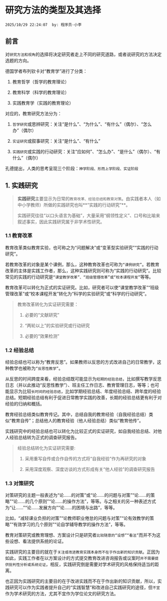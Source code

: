 # 研究方法的类型及其选择
`2025/10/29 22:24:07  by: 程序员·小李`

## 前言

对`研究方法和视角`的选择将决定研究者走上不同的研究道路，或者说研究的方法决定选题的方向。

德国学者布列钦卡对“教育学”进行了分类：

1. 教育哲学（哲学的教育理论）

2. 教育科学（科学的教育理论）

3. 实践教育学（实践的教育理论）


对应的，教育研究方法分为：

1. `哲学研究`或思辨研究：关注“是什么”、“为什么”、“有什么”（偶尔）、“怎么办”（偶尔）

2. `实证研究`或叙事研究：关注“是什么”、“有什么”

3. `实践研究`或实践的行动研究：关注“应如何”、“怎么办”、“是什么”（偶尔）、“有什么”（偶尔）


孔德提出，人类的思考呈现三个阶段：`神学阶段、形而上学阶段、实证阶段`


## 1. 实践研究

> **实践研究**主要显示为日常的`教育改革、经验总结和教育对策`。由实践者本人（如中小学教师）所做的实践研究也叫**“实践的行动研究”**。
> 
> 实践研究往往“以口头语言为基础”，大量采用“纲领性定义”、口号和比喻来叙述事实，因此实践研究属于非学术性研究。


### 1.1 教育改革

教育改革类似教育实验，也可称之为“问题解决”或“变革型实验研究”“实践的行动研究”。

若教育改革的对象是某个课例，那么，这种教育改革也可称为`“课例研究”`。若教育改革的主体是实践工作者，那么，这种实践研究则可称为“实践的行动研究”。比较常见的实践的行动研究是`“课堂教学改革”、“班级管理改革”或“校本课程开发”`等等。

教育改革可以转化为正式的实证研究。比如，研究者可以使“课堂教学改革”“班级管理改革”或“校本课程开发”转化为“科学的实验研究”或“科学的行动研究”。

> 教育改革转化为实证研究需要：
> 
> 1. 必要的“文献研究”
> 
> 2. “两轮以上”的实验研究或行动研究
> 
> 3. 必要的“效果检测”


### 1.2 经验总结

经验总结也可以称为“教育反思”。如果教师以反思的方式改进自己的日常教学，这种教学也被称为`“反思性教学”`。

从反思的时间跨度来看，经验总结既可能显示为`短期的经验总结`，比如撰写教学反思日志（并以此推动“反思性教学”）、班主任工作日志、教育管理日志，等等；也可能显示为比较`长时间的经验总结`，比如学期经验总结、年度经验总结、跨年度的经验总结。短期经验总结有利于促进日常教学实践的改善，长期的经验总结更有利于对经验的归纳和概括。

教育经验总结类似教育传记。其中，总结自我的教育经验（自我经验总结）类似“教育自传”；总结他人的教育经验（他人经验总结）类似“教育他传”。

实践研究中的经验总结也可以转化为比较正式的实证研究，如自我经验总结、对他人经验总结转为正式的调查研究报告。

> 经验总结转化为实证研究需要:
> 
> 1. 采用重写自传或合作自传的方式将“自我经验”作为再研究的对象
> 
> 2. 采用深度观察、深度访谈的方式形成有关“他人经验”的调查研究报告


### 1.3 对策研究

对策研究的主题一般表述为“论……的对策”或“论……的问题与对策”“论……的策略”“论……的几个原则”“论……的操作方法”，等等。与之相关的另一种表述方式为“让……”“论……发展方向”“论……的困境与出路”，等等。

比如，“减轻课业负担的对策”“论教师职业倦怠的问题与对策”“论有效教学的策略”“有效学习的几个原则”“论自学辅导教学的操作方法”，等等。

教育对策研究或教育理想、方案设计只是研究者`比较随意的“设想”“看法”`而并不为这些设想、看法提供系统的论证。

实践研究的主要目的就在于`关注或改进教育实践本身而不在于作出新的知识贡献`。正因为如此，实践工作者在以方案设计的方式提交教育改进咨询报告或议案时`并不需要提供批判性分析或系统论证`，相反，实践研究倒是需要对学术研究的风格保持适当的距离。

也正因为实践研究的主要目的在于改进实践而不在于作出新的知识贡献，所以，实践研究可以作为实践者提升自己的“实践智慧”和改进自己实践研究的途径，但`不宜`作为学术研究的方法，尤其不宜作为学位论文的研究方法。




